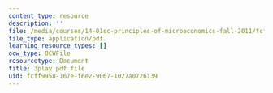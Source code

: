 ```yaml
---
content_type: resource
description: ''
file: /media/courses/14-01sc-principles-of-microeconomics-fall-2011/fcff9958167ef6e290671027a0726139_1dL8mTyyjRM.pdf
file_type: application/pdf
learning_resource_types: []
ocw_type: OCWFile
resourcetype: Document
title: 3play pdf file
uid: fcff9958-167e-f6e2-9067-1027a0726139
---
```


